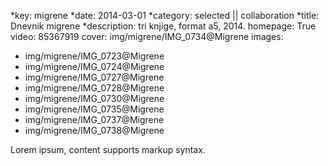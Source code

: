 *key: migrene
*date: 2014-03-01
*category: selected || collaboration
*title: Dnevnik migrene
*description: tri knjige, format a5, 2014.
homepage: True
video: 85367919
cover: img/migrene/IMG_0734@Migrene
images:
 - img/migrene/IMG_0723@Migrene
 - img/migrene/IMG_0724@Migrene
 - img/migrene/IMG_0727@Migrene
 - img/migrene/IMG_0728@Migrene
 - img/migrene/IMG_0730@Migrene
 - img/migrene/IMG_0735@Migrene
 - img/migrene/IMG_0737@Migrene
 - img/migrene/IMG_0738@Migrene

Lorem ipsum, content supports markup syntax.